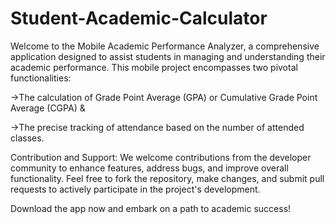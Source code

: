 # Student-Academic-Calculator

Welcome to the Mobile Academic Performance Analyzer, a comprehensive application designed to assist students in managing and understanding their academic performance. 
This mobile project encompasses two pivotal functionalities: 

->The calculation of Grade Point Average (GPA) or Cumulative Grade Point Average (CGPA) & 

->The precise tracking of attendance based on the number of attended classes.

Contribution and Support:
We welcome contributions from the developer community to enhance features, address bugs, and improve overall functionality. Feel free to fork the repository, make changes, and submit pull requests to actively participate in the project's development.

Download the app now and embark on a path to academic success!
